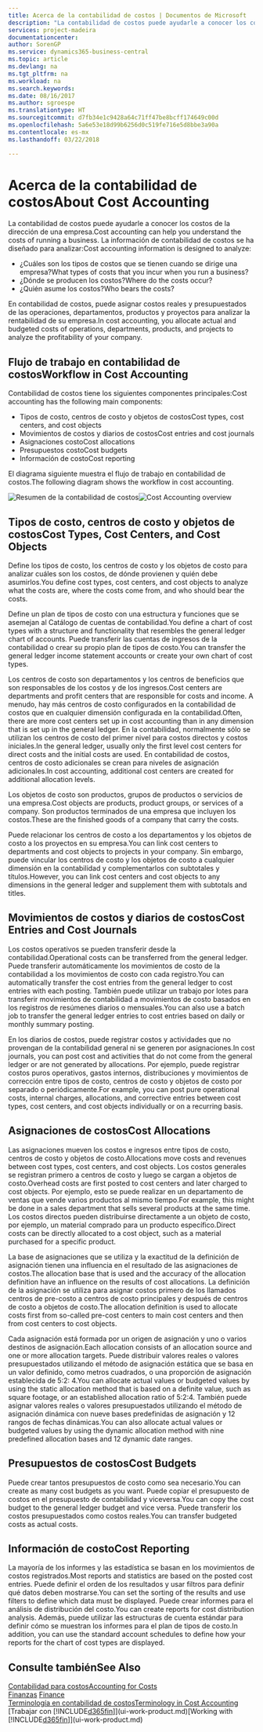 ```yaml
---
title: Acerca de la contabilidad de costos | Documentos de Microsoft
description: "La contabilidad de costos puede ayudarle a conocer los costos de la dirección de una empresa."
services: project-madeira
documentationcenter: 
author: SorenGP
ms.service: dynamics365-business-central
ms.topic: article
ms.devlang: na
ms.tgt_pltfrm: na
ms.workload: na
ms.search.keywords: 
ms.date: 08/16/2017
ms.author: sgroespe
ms.translationtype: HT
ms.sourcegitcommit: d7fb34e1c9428a64c71ff47be8bcff174649c00d
ms.openlocfilehash: 5a6e53e18d99b6256d0c519fe716e5d8bbe3a90a
ms.contentlocale: es-mx
ms.lasthandoff: 03/22/2018

---
```

# <a name="about-cost-accounting"></a><span data-ttu-id="7b455-103">Acerca de la contabilidad de costos</span><span class="sxs-lookup"><span data-stu-id="7b455-103">About Cost Accounting</span></span>
<span data-ttu-id="7b455-104">La contabilidad de costos puede ayudarle a conocer los costos de la dirección de una empresa.</span><span class="sxs-lookup"><span data-stu-id="7b455-104">Cost accounting can help you understand the costs of running a business.</span></span> <span data-ttu-id="7b455-105">La información de contabilidad de costos se ha diseñado para analizar:</span><span class="sxs-lookup"><span data-stu-id="7b455-105">Cost accounting information is designed to analyze:</span></span>  

-   <span data-ttu-id="7b455-106">¿Cuáles son los tipos de costos que se tienen cuando se dirige una empresa?</span><span class="sxs-lookup"><span data-stu-id="7b455-106">What types of costs that you incur when you run a business?</span></span>  
-   <span data-ttu-id="7b455-107">¿Dónde se producen los costos?</span><span class="sxs-lookup"><span data-stu-id="7b455-107">Where do the costs occur?</span></span>  
-   <span data-ttu-id="7b455-108">¿Quién asume los costos?</span><span class="sxs-lookup"><span data-stu-id="7b455-108">Who bears the costs?</span></span>  

<span data-ttu-id="7b455-109">En contabilidad de costos, puede asignar costos reales y presupuestados de las operaciones, departamentos, productos y proyectos para analizar la rentabilidad de su empresa.</span><span class="sxs-lookup"><span data-stu-id="7b455-109">In cost accounting, you allocate actual and budgeted costs of operations, departments, products, and projects to analyze the profitability of your company.</span></span>  

## <a name="workflow-in-cost-accounting"></a><span data-ttu-id="7b455-110">Flujo de trabajo en contabilidad de costos</span><span class="sxs-lookup"><span data-stu-id="7b455-110">Workflow in Cost Accounting</span></span>  
<span data-ttu-id="7b455-111">Contabilidad de costos tiene los siguientes componentes principales:</span><span class="sxs-lookup"><span data-stu-id="7b455-111">Cost accounting has the following main components:</span></span>  

-   <span data-ttu-id="7b455-112">Tipos de costo, centros de costo y objetos de costos</span><span class="sxs-lookup"><span data-stu-id="7b455-112">Cost types, cost centers, and cost objects</span></span>  
-   <span data-ttu-id="7b455-113">Movimientos de costos y diarios de costos</span><span class="sxs-lookup"><span data-stu-id="7b455-113">Cost entries and cost journals</span></span>  
-   <span data-ttu-id="7b455-114">Asignaciones costo</span><span class="sxs-lookup"><span data-stu-id="7b455-114">Cost allocations</span></span>  
-   <span data-ttu-id="7b455-115">Presupuestos costo</span><span class="sxs-lookup"><span data-stu-id="7b455-115">Cost budgets</span></span>
-   <span data-ttu-id="7b455-116">Información de costo</span><span class="sxs-lookup"><span data-stu-id="7b455-116">Cost reporting</span></span>  

<span data-ttu-id="7b455-117">El diagrama siguiente muestra el flujo de trabajo en contabilidad de costos.</span><span class="sxs-lookup"><span data-stu-id="7b455-117">The following diagram shows the workflow in cost accounting.</span></span>  

<span data-ttu-id="7b455-118">![Resumen de la contabilidad de costos](media/costaccountingoverview.png "ResumenContabilidadCostos")</span><span class="sxs-lookup"><span data-stu-id="7b455-118">![Cost Accounting overview](media/costaccountingoverview.png "CostAccountingOverview")</span></span>  

## <a name="cost-types-cost-centers-and-cost-objects"></a><span data-ttu-id="7b455-119">Tipos de costo, centros de costo y objetos de costos</span><span class="sxs-lookup"><span data-stu-id="7b455-119">Cost Types, Cost Centers, and Cost Objects</span></span>  
<span data-ttu-id="7b455-120">Define los tipos de costo, los centros de costo y los objetos de costo para analizar cuáles son los costos, de dónde provienen y quién debe asumirlos.</span><span class="sxs-lookup"><span data-stu-id="7b455-120">You define cost types, cost centers, and cost objects to analyze what the costs are, where the costs come from, and who should bear the costs.</span></span>  

<span data-ttu-id="7b455-121">Define un plan de tipos de costo con una estructura y funciones que se asemejan al Catálogo de cuentas de contabilidad.</span><span class="sxs-lookup"><span data-stu-id="7b455-121">You define a chart of cost types with a structure and functionality that resembles the general ledger chart of accounts.</span></span> <span data-ttu-id="7b455-122">Puede transferir las cuentas de ingresos de la contabilidad o crear su propio plan de tipos de costo.</span><span class="sxs-lookup"><span data-stu-id="7b455-122">You can transfer the general ledger income statement accounts or create your own chart of cost types.</span></span>  

<span data-ttu-id="7b455-123">Los centros de costo son departamentos y los centros de beneficios que son responsables de los costos y de los ingresos.</span><span class="sxs-lookup"><span data-stu-id="7b455-123">Cost centers are departments and profit centers that are responsible for costs and income.</span></span> <span data-ttu-id="7b455-124">A menudo, hay más centros de costo configurados en la contabilidad de costos que en cualquier dimensión configurada en la contabilidad.</span><span class="sxs-lookup"><span data-stu-id="7b455-124">Often, there are more cost centers set up in cost accounting than in any dimension that is set up in the general ledger.</span></span> <span data-ttu-id="7b455-125">En la contabilidad, normalmente sólo se utilizan los centros de costo del primer nivel para costos directos y costos iniciales.</span><span class="sxs-lookup"><span data-stu-id="7b455-125">In the general ledger, usually only the first level cost centers for direct costs and the initial costs are used.</span></span> <span data-ttu-id="7b455-126">En contabilidad de costos, centros de costo adicionales se crean para niveles de asignación adicionales.</span><span class="sxs-lookup"><span data-stu-id="7b455-126">In cost accounting, additional cost centers are created for additional allocation levels.</span></span>  

<span data-ttu-id="7b455-127">Los objetos de costo son productos, grupos de productos o servicios de una empresa.</span><span class="sxs-lookup"><span data-stu-id="7b455-127">Cost objects are products, product groups, or services of a company.</span></span> <span data-ttu-id="7b455-128">Son productos terminados de una empresa que incluyen los costos.</span><span class="sxs-lookup"><span data-stu-id="7b455-128">These are the finished goods of a company that carry the costs.</span></span>  

<span data-ttu-id="7b455-129">Puede relacionar los centros de costo a los departamentos y los objetos de costo a los proyectos en su empresa.</span><span class="sxs-lookup"><span data-stu-id="7b455-129">You can link cost centers to departments and cost objects to projects in your company.</span></span> <span data-ttu-id="7b455-130">Sin embargo, puede vincular los centros de costo y los objetos de costo a cualquier dimensión en la contabilidad y complementarlos con subtotales y títulos.</span><span class="sxs-lookup"><span data-stu-id="7b455-130">However, you can link cost centers and cost objects to any dimensions in the general ledger and supplement them with subtotals and titles.</span></span>  

## <a name="cost-entries-and-cost-journals"></a><span data-ttu-id="7b455-131">Movimientos de costos y diarios de costos</span><span class="sxs-lookup"><span data-stu-id="7b455-131">Cost Entries and Cost Journals</span></span>  
<span data-ttu-id="7b455-132">Los costos operativos se pueden transferir desde la contabilidad.</span><span class="sxs-lookup"><span data-stu-id="7b455-132">Operational costs can be transferred from the general ledger.</span></span> <span data-ttu-id="7b455-133">Puede transferir automáticamente los movimientos de costo de la contabilidad a los movimientos de costo con cada registro.</span><span class="sxs-lookup"><span data-stu-id="7b455-133">You can automatically transfer the cost entries from the general ledger to cost entries with each posting.</span></span> <span data-ttu-id="7b455-134">También puede utilizar un trabajo por lotes para transferir movimientos de contabilidad a movimientos de costo basados en los registros de resúmenes diarios o mensuales.</span><span class="sxs-lookup"><span data-stu-id="7b455-134">You can also use a batch job to transfer the general ledger entries to cost entries based on daily or monthly summary posting.</span></span>  

<span data-ttu-id="7b455-135">En los diarios de costos, puede registrar costos y actividades que no provengan de la contabilidad general ni se generen por asignaciones.</span><span class="sxs-lookup"><span data-stu-id="7b455-135">In cost journals, you can post cost and activities that do not come from the general ledger or are not generated by allocations.</span></span> <span data-ttu-id="7b455-136">Por ejemplo, puede registrar costos puros operativos, gastos internos, distribuciones y movimientos de corrección entre tipos de costo, centros de costo y objetos de costo por separado o periódicamente.</span><span class="sxs-lookup"><span data-stu-id="7b455-136">For example, you can post pure operational costs, internal charges, allocations, and corrective entries between cost types, cost centers, and cost objects individually or on a recurring basis.</span></span>  

## <a name="cost-allocations"></a><span data-ttu-id="7b455-137">Asignaciones de costos</span><span class="sxs-lookup"><span data-stu-id="7b455-137">Cost Allocations</span></span>  
<span data-ttu-id="7b455-138">Las asignaciones mueven los costos e ingresos entre tipos de costo, centros de costo y objetos de costo.</span><span class="sxs-lookup"><span data-stu-id="7b455-138">Allocations move costs and revenues between cost types, cost centers, and cost objects.</span></span> <span data-ttu-id="7b455-139">Los costos generales se registran primero a centros de costo y luego se cargan a objetos de costo.</span><span class="sxs-lookup"><span data-stu-id="7b455-139">Overhead costs are first posted to cost centers and later charged to cost objects.</span></span> <span data-ttu-id="7b455-140">Por ejemplo, esto se puede realizar en un departamento de ventas que vende varios productos al mismo tiempo.</span><span class="sxs-lookup"><span data-stu-id="7b455-140">For example, this might be done in a sales department that sells several products at the same time.</span></span> <span data-ttu-id="7b455-141">Los costos directos pueden distribuirse directamente a un objeto de costo, por ejemplo, un material comprado para un producto específico.</span><span class="sxs-lookup"><span data-stu-id="7b455-141">Direct costs can be directly allocated to a cost object, such as a material purchased for a specific product.</span></span>  

<span data-ttu-id="7b455-142">La base de asignaciones que se utiliza y la exactitud de la definición de asignación tienen una influencia en el resultado de las asignaciones de costos.</span><span class="sxs-lookup"><span data-stu-id="7b455-142">The allocation base that is used and the accuracy of the allocation definition have an influence on the results of cost allocations.</span></span> <span data-ttu-id="7b455-143">La definición de la asignación se utiliza para asignar costos primero de los llamados centros de pre-costo a centros de costo principales y después de centros de costo a objetos de costo.</span><span class="sxs-lookup"><span data-stu-id="7b455-143">The allocation definition is used to allocate costs first from so-called pre-cost centers to main cost centers and then from cost centers to cost objects.</span></span>  

<span data-ttu-id="7b455-144">Cada asignación está formada por un origen de asignación y uno o varios destinos de asignación.</span><span class="sxs-lookup"><span data-stu-id="7b455-144">Each allocation consists of an allocation source and one or more allocation targets.</span></span> <span data-ttu-id="7b455-145">Puede distribuir valores reales o valores presupuestados utilizando el método de asignación estática que se basa en un valor definido, como metros cuadrados, o una proporción de asignación establecida de 5:2: 4.</span><span class="sxs-lookup"><span data-stu-id="7b455-145">You can allocate actual values or budgeted values by using the static allocation method that is based on a definite value, such as square footage, or an established allocation ratio of 5:2:4.</span></span> <span data-ttu-id="7b455-146">También puede asignar valores reales o valores presupuestados utilizando el método de asignación dinámica con nueve bases predefinidas de asignación y 12 rangos de fechas dinámicas.</span><span class="sxs-lookup"><span data-stu-id="7b455-146">You can also allocate actual values or budgeted values by using the dynamic allocation method with nine predefined allocation bases and 12 dynamic date ranges.</span></span>  

## <a name="cost-budgets"></a><span data-ttu-id="7b455-147">Presupuestos de costos</span><span class="sxs-lookup"><span data-stu-id="7b455-147">Cost Budgets</span></span>  
<span data-ttu-id="7b455-148">Puede crear tantos presupuestos de costo como sea necesario.</span><span class="sxs-lookup"><span data-stu-id="7b455-148">You can create as many cost budgets as you want.</span></span> <span data-ttu-id="7b455-149">Puede copiar el presupuesto de costos en el presupuesto de contabilidad y viceversa.</span><span class="sxs-lookup"><span data-stu-id="7b455-149">You can copy the cost budget to the general ledger budget and vice versa.</span></span> <span data-ttu-id="7b455-150">Puede transferir los costos presupuestados como costos reales.</span><span class="sxs-lookup"><span data-stu-id="7b455-150">You can transfer budgeted costs as actual costs.</span></span>  

## <a name="cost-reporting"></a><span data-ttu-id="7b455-151">Información de costo</span><span class="sxs-lookup"><span data-stu-id="7b455-151">Cost Reporting</span></span>  
<span data-ttu-id="7b455-152">La mayoría de los informes y las estadística se basan en los movimientos de costos registrados.</span><span class="sxs-lookup"><span data-stu-id="7b455-152">Most reports and statistics are based on the posted cost entries.</span></span> <span data-ttu-id="7b455-153">Puede definir el orden de los resultados y usar filtros para definir qué datos deben mostrarse.</span><span class="sxs-lookup"><span data-stu-id="7b455-153">You can set the sorting of the results and use filters to define which data must be displayed.</span></span> <span data-ttu-id="7b455-154">Puede crear informes para el análisis de distribución del costo.</span><span class="sxs-lookup"><span data-stu-id="7b455-154">You can create reports for cost distribution analysis.</span></span> <span data-ttu-id="7b455-155">Además, puede utilizar las estructuras de cuenta estándar para definir cómo se muestran los informes para el plan de tipos de costo.</span><span class="sxs-lookup"><span data-stu-id="7b455-155">In addition, you can use the standard account schedules to define how your reports for the chart of cost types are displayed.</span></span>  

## <a name="see-also"></a><span data-ttu-id="7b455-156">Consulte también</span><span class="sxs-lookup"><span data-stu-id="7b455-156">See Also</span></span>  
 [<span data-ttu-id="7b455-157">Contabilidad para costos</span><span class="sxs-lookup"><span data-stu-id="7b455-157">Accounting for Costs</span></span>](finance-manage-cost-accounting.md)  
 <span data-ttu-id="7b455-158">[Finanzas](finance.md) </span><span class="sxs-lookup"><span data-stu-id="7b455-158">[Finance](finance.md) </span></span>  
 [<span data-ttu-id="7b455-159">Terminología en contabilidad de costos</span><span class="sxs-lookup"><span data-stu-id="7b455-159">Terminology in Cost Accounting</span></span>](finance-terminology-in-cost-accounting.md)  
 <span data-ttu-id="7b455-160">[Trabajar con [!INCLUDE[d365fin](includes/d365fin_md.md)]](ui-work-product.md)</span><span class="sxs-lookup"><span data-stu-id="7b455-160">[Working with [!INCLUDE[d365fin](includes/d365fin_md.md)]](ui-work-product.md)</span></span>

